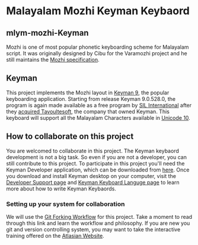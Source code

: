 # Malayalam Mozhi Keyman Keybaord
## mlym-mozhi-Keyman
Mozhi is one of most popular phonetic keyboarding scheme for Malayalam script. It was originally designed by Cibu for the Varamozhi project and he still maintains the [Mozhi specification](https://sites.google.com/site/cibu/mozhi/mozhi2).

## Keyman
This project implements the Mozhi layout in [Keyman 9](https://keyman.com/), the popular keyboarding application. Starting from release Keyman 9.0.528.0, the program is again made available as a free program by [SIL International](www.sil.org) after they [acquired Tavoultesoft](https://keyman.com/sil-acquisition/), the company that owned Keyman. This keyboard will support all the Malayalam Characters available in [Unicode 10](http://unicode.org/charts/PDF/U0D00.pdf).

## How to collaborate on this project
You are welcomed to collaborate in this project. The Keyman keybaord development is not a big task. So even if you are not a developer, you can still contribute to this project. To participate in this project you'll need the Keyman Developer application, which can be downloaded from [here](https://keyman.com/developer/). Once you download and install Keyman desktop on your computer, visit the [Developer Support page](https://help.keyman.com/developer/9.0/guides/) and [Keyman Keyboard Languge page](https://help.keyman.com/developer/language/) to learn more about how to write Keyman Keybaords.

### Setting up your system for collaboration
We will use the [Git Forking Workflow](https://www.atlassian.com/git/tutorials/comparing-workflows#forking-workflow) for this project. Take a moment to read through this link and learn the workflow and philosophy. If you are new you git and version controlling system, you may want to take the interactive training offered on the [Atlasian Website](https://www.atlassian.com/git/tutorials/learn-git-with-bitbucket-cloud).
